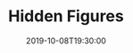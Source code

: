 ---
layout: screening

date: 2019-10-08T19:30:00
location: AP 3&4 (TBC)

title: Hidden Figures
year: 2016
runtime: 2h 7m
backdrop: /uploads/hidden-figures-backdrop.jpg
poster: /uploads/hidden-figures-poster.jpg
trailer: https://www.youtube.com/watch?v=5wfrDhgUMGI
overview: The untold story of Katherine G. Johnson, Dorothy Vaughan and Mary Jackson – brilliant African-American women working at NASA and serving as the brains behind one of the greatest operations in history – the launch of astronaut John Glenn into orbit. The visionary trio crossed all gender and race lines to inspire generations to dream big.
genres:
  - Drama
  - History
director: Theodore Melfi
cast:
  - Taraji P. Henson
  - Octavia Spencer
  - Janelle Monáe
---